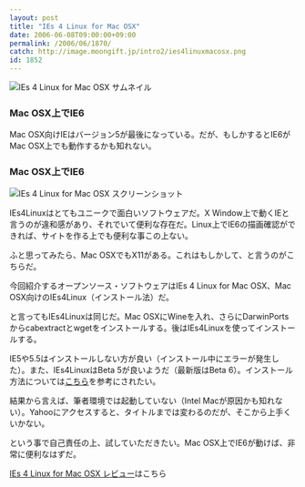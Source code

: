 ```yaml
---
layout: post
title: "IEs 4 Linux for Mac OSX"
date: 2006-06-08T09:00:00+09:00
permalink: /2006/06/1870/
catch: http://image.moongift.jp/intro2/ies4linuxmacosx.png
id: 1852
---
```

 ![IEs 4 Linux for Mac OSX サムネイル](http://image.moongift.jp/intro2/ies4linuxmacosx.t.png "IEs 4 Linux for Mac OSX サムネイル")
  

### Mac OSX上でIE6
  
Mac OSX向けIEはバージョン5が最後になっている。だが、もしかするとIE6がMac OSX上でも動作するかも知れない。  
<!--more-->  

### Mac OSX上でIE6
  

![IEs 4 Linux for Mac OSX スクリーンショット](http://image.moongift.jp/intro2/ies4linuxmacosx.png "IEs 4 Linux for Mac OSX スクリーンショット")

  

IEs4Linuxはとてもユニークで面白いソフトウェアだ。X Window上で動くIEと言うのが違和感があり、それでいて便利な存在だ。Linux上でIE6の描画確認ができれば、サイトを作る上でも便利な事この上ない。

  

ふと思ってみたら、Mac OSXでもX11がある。これはもしかして、と言うのがこちらだ。

  

今回紹介するオープンソース・ソフトウェアはIEs 4 Linux for Mac OSX、Mac OSX向けのIEs4Linux（インストール法）だ。

  

と言ってもIEs4Linuxは同じだ。Mac OSXにWineを入れ、さらにDarwinPortsからcabextractとwgetをインストールする。後はIEs4Linuxを使ってインストールする。

  

IE5や5.5はインストールしない方が良い（インストール中にエラーが発生した）。また、IEs4LinuxはBeta 5が良いようだ（最新版はBeta 6）。インストール方法については[こちら](http://forum.osx86project.org/index.php?s=&showtopic=8699&view=findpost&p=123638)を参考にされたい。

  

結果から言えば、筆者環境では起動していない（Intel Macが原因かも知れない）。Yahooにアクセスすると、タイトルまでは変わるのだが、そこから上手くいかない。

  

という事で自己責任の上、試していただきたい。Mac OSX上でIE6が動けば、非常に便利なはずだ。

  

[IEs 4 Linux for Mac OSX レビュー](http://oss.moongift.jp/review/i-1871.html)はこちら


